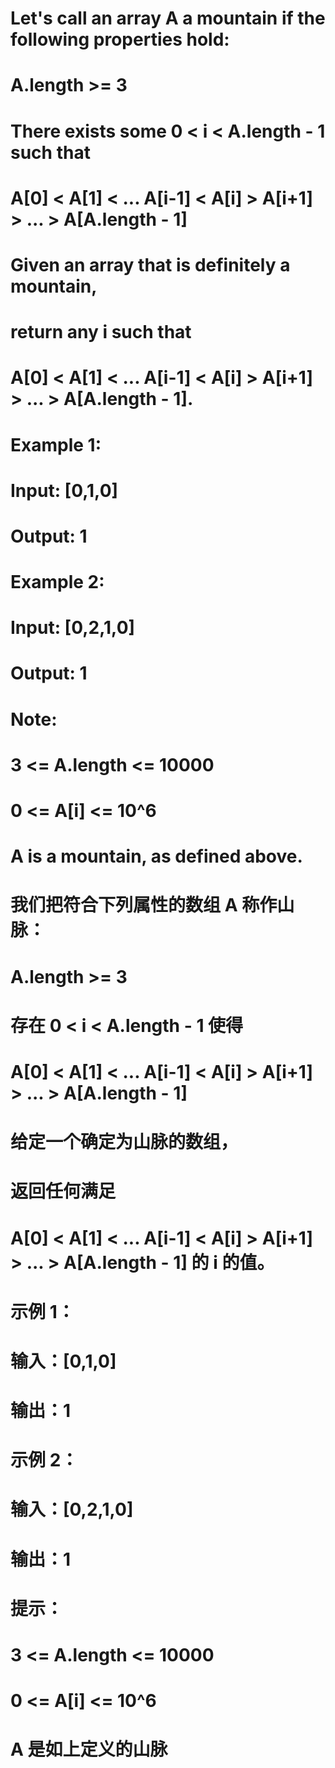 # Let's call an array A a mountain if the following properties hold:
# A.length >= 3
# There exists some 0 < i < A.length - 1 such that 
# A[0] < A[1] < ... A[i-1] < A[i] > A[i+1] > ... > A[A.length - 1]
# Given an array that is definitely a mountain, 
# return any i such that 
# A[0] < A[1] < ... A[i-1] < A[i] > A[i+1] > ... > A[A.length - 1].
# Example 1:
# Input: [0,1,0]
# Output: 1
# Example 2:
# Input: [0,2,1,0]
# Output: 1
# Note:
# 3 <= A.length <= 10000
# 0 <= A[i] <= 10^6
# A is a mountain, as defined above.

# 我们把符合下列属性的数组 A 称作山脉：
# A.length >= 3
# 存在 0 < i < A.length - 1 使得
# A[0] < A[1] < ... A[i-1] < A[i] > A[i+1] > ... > A[A.length - 1]
# 给定一个确定为山脉的数组，
# 返回任何满足 
# A[0] < A[1] < ... A[i-1] < A[i] > A[i+1] > ... > A[A.length - 1] 的 i 的值。
# 示例 1：
# 输入：[0,1,0]
# 输出：1
# 示例 2：
# 输入：[0,2,1,0]
# 输出：1
# 提示：
# 3 <= A.length <= 10000
# 0 <= A[i] <= 10^6
# A 是如上定义的山脉